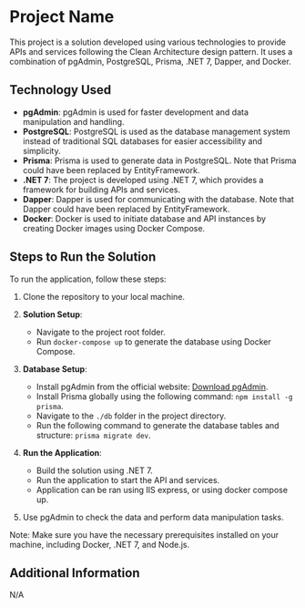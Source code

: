 # Project Name

This project is a solution developed using various technologies to provide APIs and services following the Clean Architecture design pattern. It uses a combination of pgAdmin, PostgreSQL, Prisma, .NET 7, Dapper, and Docker.

## Technology Used

- **pgAdmin**: pgAdmin is used for faster development and data manipulation and handling.
- **PostgreSQL**: PostgreSQL is used as the database management system instead of traditional SQL databases for easier accessibility and simplicity.
- **Prisma**: Prisma is used to generate data in PostgreSQL. Note that Prisma could have been replaced by EntityFramework.
- **.NET 7**: The project is developed using .NET 7, which provides a framework for building APIs and services.
- **Dapper**: Dapper is used for communicating with the database. Note that Dapper could have been replaced by EntityFramework.
- **Docker**: Docker is used to initiate database and API instances by creating Docker images using Docker Compose.

## Steps to Run the Solution

To run the application, follow these steps:

1. Clone the repository to your local machine.

2. **Solution Setup**:
   - Navigate to the project root folder.
   - Run `docker-compose up` to generate the database using Docker Compose.

3. **Database Setup**:
   - Install pgAdmin from the official website: [Download pgAdmin](https://www.pgadmin.org/download/pgadmin-4-windows/).
   - Install Prisma globally using the following command: `npm install -g prisma`.
   - Navigate to the `./db` folder in the project directory.
   - Run the following command to generate the database tables and structure: `prisma migrate dev`.

4. **Run the Application**:
   - Build the solution using .NET 7.
   - Run the application to start the API and services.
   - Application can be ran using IIS express, or using docker compose up. 

5. Use pgAdmin to check the data and perform data manipulation tasks.

Note: Make sure you have the necessary prerequisites installed on your machine, including Docker, .NET 7, and Node.js.

## Additional Information
N/A
